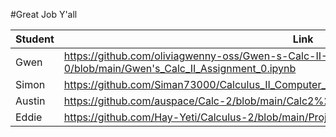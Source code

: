#Great Job Y'all

|Student| Link|
|-------|----------------------------------------|
|Gwen|https://github.com/oliviagwenny-oss/Gwen-s-Calc-II-Coding-Assignment-0/blob/main/Gwen's_Calc_II_Assignment_0.ipynb|
|Simon|https://github.com/Siman73000/Calculus_II_Computer_Labs/blob/main/Lab_0/introToNotebook.ipynb|
|Austin|https://github.com/auspace/Calc-2/blob/main/Calc2%20coding.ipynb|
|Eddie| https://github.com/Hay-Yeti/Calculus-2/blob/main/Project%200.ipynb|
